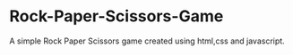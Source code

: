 # Rock-Paper-Scissors-Game
A simple Rock Paper Scissors game created using html,css and javascript.
